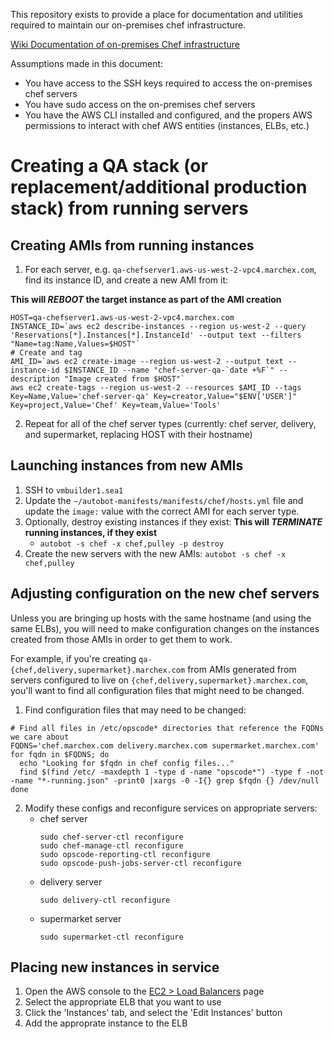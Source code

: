 
This repository exists to provide a place for documentation and utilities required to maintain our on-premises chef infrastructure.

[Wiki Documentation of on-premises Chef infrastructure](http://wiki.marchex.com/index.php/On-Premises_Chef_Server)


Assumptions made in this document:
* You have access to the SSH keys required to access the on-premises chef servers
* You have sudo access on the on-premises chef servers
* You have the AWS CLI installed and configured, and the propers AWS permissions to interact with chef AWS entities (instances, ELBs, etc.)

# Creating a QA stack (or replacement/additional production stack) from running servers

## Creating AMIs from running instances

1. For each server, e.g. `qa-chefserver1.aws-us-west-2-vpc4.marchex.com`, find its instance ID, and create a new AMI from it:

**This will _REBOOT_ the target instance as part of the AMI creation**
```
HOST=qa-chefserver1.aws-us-west-2-vpc4.marchex.com
INSTANCE_ID=`aws ec2 describe-instances --region us-west-2 --query 'Reservations[*].Instances[*].InstanceId' --output text --filters "Name=tag:Name,Values=$HOST"`
# Create and tag
AMI_ID=`aws ec2 create-image --region us-west-2 --output text --instance-id $INSTANCE_ID --name "chef-server-qa-`date +%F`" --description "Image created from $HOST"`
aws ec2 create-tags --region us-west-2 --resources $AMI_ID --tags Key=Name,Value='chef-server-qa' Key=creator,Value="$ENV['USER']" Key=project,Value='Chef' Key=team,Value='Tools'
```

2. Repeat for all of the chef server types (currently: chef server, delivery, and supermarket, replacing HOST with their hostname)

## Launching instances from new AMIs

1. SSH to `vmbuilder1.sea1`
2. Update the `~/autobot-manifests/manifests/chef/hosts.yml` file and update the `image:` value with the correct AMI for each server type.
3. Optionally, destroy existing instances if they exist:
**This will _TERMINATE_ running instances, if they exist**
    * `autobot -s chef -x chef,pulley -p destroy`
4. Create the new servers with the new AMIs: `autobot -s chef -x chef,pulley`

## Adjusting configuration on the new chef servers

Unless you are bringing up hosts with the same hostname (and using the same ELBs), you will need to make configuration changes on the instances created from those AMIs in order to get them to work.

For example, if you're creating `qa-{chef,delivery,supermarket}.marchex.com` from AMIs generated from servers configured to live on `{chef,delivery,supermarket}.marchex.com`, you'll want to find all configuration files that might need to be changed.

1. Find configuration files that may need to be changed:
```
# Find all files in /etc/opscode* directories that reference the FQDNs we care about
FQDNS='chef.marchex.com delivery.marchex.com supermarket.marchex.com'
for fqdn in $FQDNS; do
  echo "Looking for $fqdn in chef config files..."
  find $(find /etc/ -maxdepth 1 -type d -name "opscode*") -type f -not -name "*-running.json" -print0 |xargs -0 -I{} grep $fqdn {} /dev/null
done
```
2. Modify these configs and reconfigure services on appropriate servers:
    * chef server
        ```
        sudo chef-server-ctl reconfigure
        sudo chef-manage-ctl reconfigure
        sudo opscode-reporting-ctl reconfigure
        sudo opscode-push-jobs-server-ctl reconfigure
        ```
    * delivery server
        ```
        sudo delivery-ctl reconfigure
        ```
    * supermarket server
        ```
        sudo supermarket-ctl reconfigure
        ```

## Placing new instances in service

1. Open the AWS console to the [EC2 > Load Balancers](https://us-west-2.console.aws.amazon.com/ec2/v2/home?region=us-west-2#LoadBalancers:) page
2. Select the appropriate ELB that you want to use
3. Click the 'Instances' tab, and select the 'Edit Instances' button
4. Add the approprate instance to the ELB
